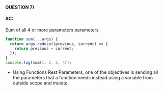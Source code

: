 #### QUESTION 7)

#### AC:
Sum of all 4 or more parameters parameters

```javascript
function sum(...args) {
  return args.reduce((previous, current) => {
    return previous + current;
  });
}
console.log(sum(1, 2, 3, 4));
```

- Using Functions Rest Parameters, one of the objectives is sending all the parameters that a function needs instead using a variable from outside 
scope and mutate. 

